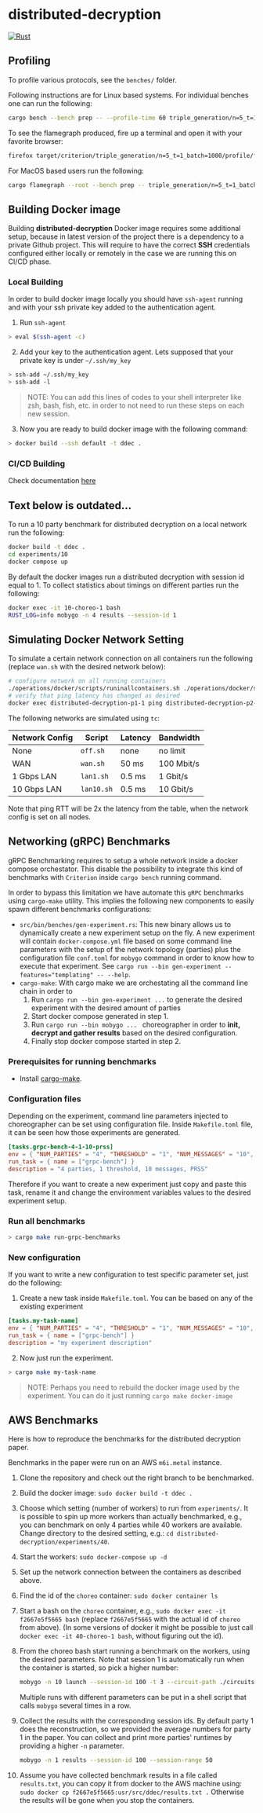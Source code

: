 # distributed-decryption
[![Rust](https://github.com/zama-ai/distributed-decryption/actions/workflows/rust.yml/badge.svg)](https://github.com/zama-ai/distributed-decryption/actions/workflows/rust.yml)


## Profiling

To profile various protocols, see the `benches/` folder.

Following instructions are for Linux based systems. For individual benches one can run the following:

```sh
cargo bench --bench prep -- --profile-time 60 triple_generation/n=5_t=1_batch=1000
```

To see the flamegraph produced, fire up a terminal and open it with your favorite browser:
```sh
firefox target/criterion/triple_generation/n=5_t=1_batch=1000/profile/flamegraph.svg
```

For MacOS based users run the following:

```sh
cargo flamegraph --root --bench prep -- triple_generation/n=5_t=1_batch=1000
```


## Building Docker image

Building **distributed-decryption** Docker image requires some additional setup, because in latest version of the project there is a dependency to a private Github project. This will require to have the correct **SSH** credentials configured either locally or remotely in the case we are running this on CI/CD phase.

### Local Building

In order to build docker image locally you should have `ssh-agent` running and with your ssh private key added to the authentication agent.

1. Run `ssh-agent`

```bash
> eval $(ssh-agent -c)
```

2. Add your key to the authentication agent. Lets supposed that your private key is under `~/.ssh/my_key`

```bash
> ssh-add ~/.ssh/my_key
> ssh-add -l
```

> NOTE: You can add this lines of codes to your shell interpreter like zsh, bash, fish, etc. in order to not need to run these steps on each new session.

3. Now you are ready to build docker image with the following command:

```bash
> docker build --ssh default -t ddec .
```

### CI/CD Building

Check documentation [here](./doc/ci.md)

## Text below is outdated...

To run a 10 party benchmark for distributed decryption on a local network run the following:

```sh
docker build -t ddec .
cd experiments/10
docker compose up
```

By default the docker images run a distributed decryption with session id equal
to 1. To collect statistics about timings on different parties run the
following:

```sh
docker exec -it 10-choreo-1 bash
RUST_LOG=info mobygo -n 4 results --session-id 1
```

## Simulating Docker Network Setting

To simulate a certain network connection on all containers run the following (replace `wan.sh` with the desired network below):
```sh
# configure network on all running containers
./operations/docker/scripts/runinallcontainers.sh ./operations/docker/scripts/wan.sh
# verify that ping latency has changed as desired
docker exec distributed-decryption-p1-1 ping distributed-decryption-p2-1
```

The following networks are simulated using `tc`:

| Network Config  | Script | Latency | Bandwidth |
| --- | --- | --- | --- |
| None  | `off.sh`  | none  | no limit  |
| WAN  | `wan.sh`  | 50 ms  | 100 Mbit/s  |
| 1 Gbps LAN  | `lan1.sh`  | 0.5 ms  | 1 Gbit/s  |
| 10 Gbps LAN  | `lan10.sh`  | 0.5 ms  | 10 Gbit/s  |

Note that ping RTT will be 2x the latency from the table, when the network config is set on all nodes.

## Networking (gRPC) Benchmarks
gRPC Benchmarking requires to setup a whole network inside a docker compose orchestator. This disable the possibility to integrate this kind of benchmarks with `Criterion` inside `cargo bench` running command.

In order to bypass this limitation we have automate this `gRPC` benchmarks using `cargo-make` utility. This implies the following new components to easily spawn different benchmarks configurations:

- `src/bin/benches/gen-experiment.rs`: This new binary allows us to dynamically create a new experiment setup on the fly. A new experiment will contain `docker-compose.yml` file based on some command line parameters with the setup of the network topology (parties) plus the configuration file `conf.toml` for `mobygo` command in order to know how to execute that experiment. See `cargo run --bin gen-experiment --features="templating" -- --help`.
- `cargo-make`: With cargo make we are orchestating all the command line chain in order to
  1. Run `cargo run --bin gen-experiment ...` to generate the desired experiment with the desired amount of parties
  2. Start docker compose generated in step 1.
  3. Run `cargo run --bin mobygo ... ` choreographer in order to **init, decrypt and gather results** based on the desired configuration.
  4. Finally stop docker compose started in step 2.

### Prerequisites for running benchmarks

- Install [cargo-make](https://github.com/sagiegurari/cargo-make?tab=readme-ov-file#installation).

### Configuration files
Depending on the experiment, command line parameters injected to choreographer can be set using configuration file. Inside `Makefile.toml` file, it can be seen how those experiments are generated.

```toml
[tasks.grpc-bench-4-1-10-prss]
env = { "NUM_PARTIES" = "4", "THRESHOLD" = "1", "NUM_MESSAGES" = "10", "PROTOCOL" = "1", EXPERIMENT_NAME = "bench-p4_t1_msg10_prss" }
run_task = { name = ["grpc-bench"] }
description = "4 parties, 1 threshold, 10 messages, PRSS"
```

Therefore if you want to create a new experiment just copy and paste this task, rename it and change the environment variables values to the desired experiment setup.


### Run all benchmarks

```bash
> cargo make run-grpc-benchmarks
```

### New configuration
If you want to write a new configuration to test specific parameter set, just do the following:

1. Create a new task inside `Makefile.toml`. You can be based on any of the existing experiment

```toml
[tasks.my-task-name]
env = { "NUM_PARTIES" = "4", "THRESHOLD" = "1", "NUM_MESSAGES" = "10", "PROTOCOL" = "1", EXPERIMENT_NAME = "my-experiment-name" }
run_task = { name = ["grpc-bench"] }
description = "my experiment description"
```

2. Now just run the experiment.

```bash
> cargo make my-task-name
```

> NOTE: Perhaps you need to rebuild the docker image used by the experiment. You can do it just running `cargo make docker-image`

## AWS Benchmarks

Here is how to reproduce the benchmarks for the distributed decryption paper.

Benchmarks in the paper were run on an AWS `m6i.metal` instance.

1. Clone the repository and check out the right branch to be benchmarked.
2. Build the docker image: `sudo docker build -t ddec .`
3. Choose which setting (number of workers) to run from `experiments/`. It is possible to spin up more workers than actually benchmarked, e.g., you can benchmark on only 4 parties while 40 workers are available.
Change directory to the desired setting, e.g.: `cd distributed-decryption/experiments/40`.
4. Start the workers: `sudo docker-compose up -d`
5. Set up the network connection between the containers as described above.
6. Find the id of the `choreo` container: `sudo docker container ls`
7. Start a bash on the `choreo` container, e.g., `sudo docker exec -it f2667e5f5665 bash` (replace `f2667e5f5665` with the actual id of `choreo` from above). (In some versions of docker it might be possible to just call `docker exec -it 40-choreo-1 bash`, without figuring out the id).
8. From the choreo bash start running a benchmark on the workers, using the desired parameters. Note that session 1 is automatically run when the container is started, so pick a higher number:

    ```sh
    mobygo -n 10 launch --session-id 100 -t 3 --circuit-path ./circuits/ddec-1-plaintext-1/ddec.flamin --session-range 50
    ```
    Multiple runs with different parameters can be put in a shell script that calls `mobygo` several times in a row.

9. Collect the results with the corresponding session ids. By default party 1 does the reconstruction, so we provided the average numbers for party 1 in the paper. You can collect and print more parties' runtimes by providing a higher `-n` parameter.
    ```sh
    mobygo -n 1 results --session-id 100 --session-range 50
    ```
10. Assume you have collected benchmark results in a file called `results.txt`, you can copy it from docker to the AWS machine using:
`sudo docker cp f2667e5f5665:usr/src/ddec/results.txt .`
Otherwise the results will be gone when you stop the containers.
